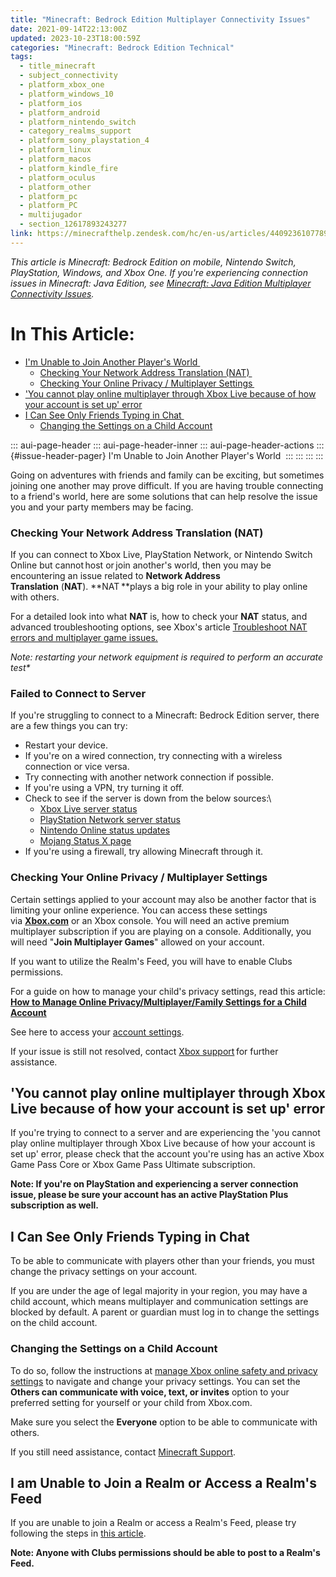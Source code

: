 ```yaml
---
title: "Minecraft: Bedrock Edition Multiplayer Connectivity Issues"
date: 2021-09-14T22:13:00Z
updated: 2023-10-23T18:00:59Z
categories: "Minecraft: Bedrock Edition Technical"
tags:
  - title_minecraft
  - subject_connectivity
  - platform_xbox_one
  - platform_windows_10
  - platform_ios
  - platform_android
  - platform_nintendo_switch
  - category_realms_support
  - platform_sony_playstation_4
  - platform_linux
  - platform_macos
  - platform_kindle_fire
  - platform_oculus
  - platform_other
  - platform_pc
  - platform_PC
  - multijugador
  - section_12617893243277
link: https://minecrafthelp.zendesk.com/hc/en-us/articles/4409236107789-Minecraft-Bedrock-Edition-Multiplayer-Connectivity-Issues
---
```


*This article is Minecraft: Bedrock Edition on mobile, Nintendo Switch, PlayStation, Windows, and Xbox One. If you\'re experiencing connection issues in Minecraft: Java Edition, see [Minecraft: Java Edition Multiplayer Connectivity Issues](https://help.minecraft.net/hc/en-us/articles/360034754052-Minecraft-Java-Edition-Multiplayer-Connection-Issues-).* 

# In This Article:

-   [I'm Unable to Join Another Player's World ](https://minecrafthelp.zendesk.com/hc/en-us/articles/4409236107789-Minecraft-Bedrock-Edition-Multiplayer-Connectivity-Issues#h_01GK553R1R0TQ35HFBJE8NSK9Z)
    -   [Checking Your Network Address Translation (NAT) ](https://minecrafthelp.zendesk.com/hc/en-us/articles/4409236107789-Minecraft-Bedrock-Edition-Multiplayer-Connectivity-Issues#h_01GK553XDWZQRKPKR6GB8XFBJQ)
    -   [Checking Your Online Privacy / Multiplayer Settings ](https://minecrafthelp.zendesk.com/hc/en-us/articles/4409236107789-Minecraft-Bedrock-Edition-Multiplayer-Connectivity-Issues#h_01GK5542ZZSR6B49R8741YGSCR)
-   [\'You cannot play online multiplayer through Xbox Live because of how your account is set up\' error](https://minecrafthelp.zendesk.com/hc/en-us/articles/4409236107789-Minecraft-Bedrock-Edition-Multiplayer-Connectivity-Issues#summary-val)
-   [I Can See Only Friends Typing in Chat ](https://minecrafthelp.zendesk.com/hc/en-us/articles/4409236107789-Minecraft-Bedrock-Edition-Multiplayer-Connectivity-Issues#h_01GK5548AGNCBECW68M0BTNHW9)
    -   [Changing the Settings on a Child Account](https://minecrafthelp.zendesk.com/hc/en-us/articles/4409236107789-Minecraft-Bedrock-Edition-Multiplayer-Connectivity-Issues#h_01GK554EDDP2EJ7Y96P59D26DV)

::: aui-page-header
::: aui-page-header-inner
::: aui-page-header-actions
::: {#issue-header-pager}
I'm Unable to Join Another Player's World 
:::
:::
:::
:::

Going on adventures with friends and family can be exciting, but sometimes joining one another may prove difficult. If you are having trouble connecting to a friend\'s world, here are some solutions that can help resolve the issue you and your party members may be facing. 

### Checking Your Network Address Translation (NAT) 

If you can connect to Xbox Live, PlayStation Network, or Nintendo Switch Online but cannot host or join another's world, then you may be encountering an issue related to **Network Address Translation** (**NAT**). **NAT **plays a big role in your ability to play online with others. 

For a detailed look into what **NAT** is, how to check your **NAT** status, and advanced troubleshooting options, see Xbox's article [Troubleshoot NAT errors and multiplayer game issues.](https://support.xbox.com/en-US/help/hardware-network/connect-network/xbox-one-nat-error) 

*Note: restarting your network equipment is required to perform an accurate test\** 

### Failed to Connect to Server

If you\'re struggling to connect to a Minecraft: Bedrock Edition server, there are a few things you can try:

-   Restart your device.
-   If you\'re on a wired connection, try connecting with a wireless connection or vice versa.
-   Try connecting with another network connection if possible.
-   If you\'re using a VPN, try turning it off.
-   Check to see if the server is down from the below sources:\
    -   [Xbox Live server status](https://support.xbox.com/en-US/xbox-live-status)
    -   [PlayStation Network server status](https://status.playstation.com/en-us/)
    -   [Nintendo Online status updates](https://www.nintendo.co.jp/netinfo/en_US/index.html)
    -   [Mojang Status X page](https://twitter.com/MojangStatus)
-   If you\'re using a firewall, try allowing Minecraft through it.

### Checking Your Online Privacy / Multiplayer Settings  

Certain settings applied to your account may also be another factor that is limiting your online experience. You can access these settings via [**Xbox.com**](https://www.xbox.com/en-US/) or an Xbox console. You will need an active premium multiplayer subscription if you are playing on a console. Additionally, you will need "**Join Multiplayer Games**" allowed on your account. 

If you want to utilize the Realm\'s Feed, you will have to enable Clubs permissions.

For a guide on how to manage your child\'s privacy settings, read this article: [**How to Manage Online Privacy/Multiplayer/Family Settings for a Child Account**](https://help.minecraft.net/hc/en-us/articles/4408968616077-How-to-Manage-Parental-Consent-Family-Settings-and-Realms-Multiplayer-Access-for-a-Child-Account)

See here to access your [account settings](https://www.xbox.com/en-US/).

If your issue is still not resolved, contact [Xbox support](https://support.xbox.com/) for further assistance. 

## \'You cannot play online multiplayer through Xbox Live because of how your account is set up\' error

If you\'re trying to connect to a server and are experiencing the \'you cannot play online multiplayer through Xbox Live because of how your account is set up\' error, please check that the account you\'re using has an active Xbox Game Pass Core or Xbox Game Pass Ultimate subscription.

**Note: If you\'re on PlayStation and experiencing a server connection issue, please be sure your account has an active PlayStation Plus subscription as well.**

## I Can See Only Friends Typing in Chat 

To be able to communicate with players other than your friends, you must change the privacy settings on your account.

If you are under the age of legal majority in your region, you may have a child account, which means multiplayer and communication settings are blocked by default. A parent or guardian must log in to change the settings on the child account. 

### Changing the Settings on a Child Account

To do so, follow the instructions at [manage Xbox online safety and privacy settings](https://support.microsoft.com/en-us/help/4482922/xbox-one-online-safety-and-privacy-settings-for-parents-and-kids) to navigate and change your privacy settings. You can set the **Others can communicate with voice, text, or invites** option to your preferred setting for yourself or your child from Xbox.com.

Make sure you select the **Everyone** option to be able to communicate with others. 

If you still need assistance, contact [Minecraft Support](https://aka.ms/Minecraft-Support). 

## I am Unable to Join a Realm or Access a Realm\'s Feed

If you are unable to join a Realm or access a Realm\'s Feed, please try following the steps in [this article](https://help.minecraft.net/hc/en-us/articles/4410376128013).

**Note: Anyone with Clubs permissions should be able to post to a Realm\'s Feed.**
